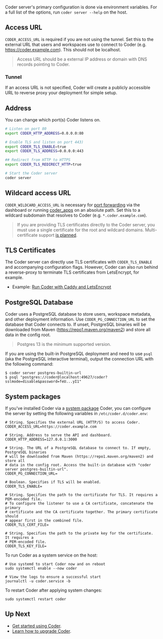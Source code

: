 Coder server's primary configuration is done via environment variables. For a full list
of the options, run `coder server --help` on the host.

## Access URL

`CODER_ACCESS_URL` is required if you are not using the tunnel. Set this to the external URL
that users and workspaces use to connect to Coder (e.g. https://coder.example.com). This
should not be localhost.

> Access URL should be a external IP address or domain with DNS records pointing to Coder.

### Tunnel

If an access URL is not specified, Coder will create
a publicly accessible URL to reverse proxy your deployment for simple setup.

## Address

You can change which port(s) Coder listens on. 

```sh
# Listen on port 80
export CODER_HTTP_ADDRESS=0.0.0.0:80

# Enable TLS and listen on port 443)
export CODER_TLS_ENABLE=true
export CODER_TLS_ADDRESS=0.0.0.0:443

## Redirect from HTTP to HTTPS
export CODER_TLS_REDIRECT_HTTP=true

# Start the Coder server
coder server
```

## Wildcard access URL

`CODER_WILDCARD_ACCESS_URL` is necessary for [port forwarding](../networking/port-forwarding.md#dashboard)
via the dashboard or running [coder_apps](../templates.md#coder-apps) on an absolute path. Set this to a wildcard
subdomain that resolves to Coder (e.g. `*.coder.example.com`).

> If you are providing TLS certificates directly to the Coder server, you must use a single certificate for the
> root and wildcard domains. Multi-certificate support [is planned](https://github.com/coder/coder/pull/4150).

## TLS Certificates

The Coder server can directly use TLS certificates with `CODER_TLS_ENABLE` and accompanying configuration flags. However, Coder can also run behind a reverse-proxy to terminate TLS certificates from LetsEncrypt, for example.

- Example: [Run Coder with Caddy and LetsEncrypt](https://github.com/coder/coder/tree/main/examples/web-server/caddy)

## PostgreSQL Database

Coder uses a PostgreSQL database to store users, workspace metadata, and other deployment information.
Use `CODER_PG_CONNECTION_URL` to set the database that Coder connects to. If unset, PostgreSQL binaries will be
downloaded from Maven (https://repo1.maven.org/maven2) and store all data in the config root.

> Postgres 13 is the minimum supported version.

If you are using the built-in PostgreSQL deployment and need to use `psql` (aka
the PostgreSQL interactive terminal), output the connection URL with the following command:

```console
$ coder server postgres-builtin-url
$ psql "postgres://coder@localhost:49627/coder?sslmode=disable&password=feU...yI1"
```

## System packages

If you've installed Coder via a [system package](../install/packages.md) Coder, you can
configure the server by setting the following variables in `/etc/coder.d/coder.env`:

```console
# String. Specifies the external URL (HTTP/S) to access Coder.
CODER_ACCESS_URL=https://coder.example.com

# String. Address to serve the API and dashboard.
CODER_HTTP_ADDRESS=127.0.0.1:3000

# String. The URL of a PostgreSQL database to connect to. If empty, PostgreSQL binaries
# will be downloaded from Maven (https://repo1.maven.org/maven2) and store all
# data in the config root. Access the built-in database with "coder server postgres-builtin-url".
CODER_PG_CONNECTION_URL=

# Boolean. Specifies if TLS will be enabled.
CODER_TLS_ENABLE=

# String. Specifies the path to the certificate for TLS. It requires a PEM-encoded file.
# To configure the listener to use a CA certificate, concatenate the primary
# certificate and the CA certificate together. The primary certificate should
# appear first in the combined file.
CODER_TLS_CERT_FILE=

# String. Specifies the path to the private key for the certificate. It requires a
# PEM-encoded file.
CODER_TLS_KEY_FILE=
```

To run Coder as a system service on the host:

```console
# Use systemd to start Coder now and on reboot
sudo systemctl enable --now coder

# View the logs to ensure a successful start
journalctl -u coder.service -b
```

To restart Coder after applying system changes:

```console
sudo systemctl restart coder
```

## Up Next

- [Get started using Coder](../quickstart.md).
- [Learn how to upgrade Coder](./upgrade.md).
